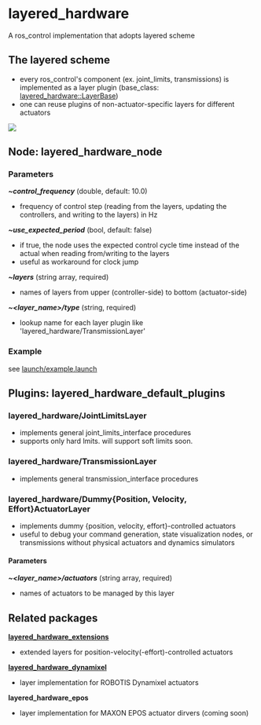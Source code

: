 # layered_hardware
A ros_control implementation that adopts layered scheme

## The layered scheme
* every ros_control's component (ex. joint_limits, transmissions) is implemented as a layer plugin (base_class: [layered_hardware::LayerBase](include/layered_hardware/layer_base.hpp))
* one can reuse plugins of non-actuator-specific layers for different actuators

![](https://raw.githubusercontent.com/yoshito-n-students/layered_hardware/images/images/layered_scheme.png)

## Node: layered_hardware_node
### Parameters
___~control_frequency___ (double, default: 10.0)
* frequency of control step (reading from the layers, updating the controllers, and writing to the layers) in Hz

___~use_expected_period___ (bool, default: false)
* if true, the node uses the expected control cycle time instead of the actual when reading from/writing to the layers
* useful as workaround for clock jump

___~layers___ (string array, required)
* names of layers from upper (controller-side) to bottom (actuator-side)

___~<layer_name>/type___ (string, required)
* lookup name for each layer plugin like 'layered_hardware/TransmissionLayer'

### Example
see [launch/example.launch](launch/example.launch)

## Plugins: layered_hardware_default_plugins
### layered_hardware/JointLimitsLayer
* implements general joint_limits_interface procedures
* supports only hard lmits. will support soft limits soon.

### layered_hardware/TransmissionLayer
* implements general transmission_interface procedures

### layered_hardware/Dummy{Position, Velocity, Effort}ActuatorLayer
* implements dummy {position, velocity, effort}-controlled actuators
* useful to debug your command generation, state visualization nodes, or transmissions without physical actuators and dynamics simulators
#### Parameters
___~<layer_name>/actuators___ (string array, required)
* names of actuators to be managed by this layer

## Related packages
**[layered_hardware_extensions](https://github.com/yoshito-n-students/layered_hardware_extensions)**
* extended layers for position-velocity(-effort)-controlled actuators

**[layered_hardware_dynamixel](https://github.com/yoshito-n-students/layered_hardware_dynamixel)**
* layer implementation for ROBOTIS Dynamixel actuators

**layered_hardware_epos**
* layer implementation for MAXON EPOS actuator dirvers (coming soon)